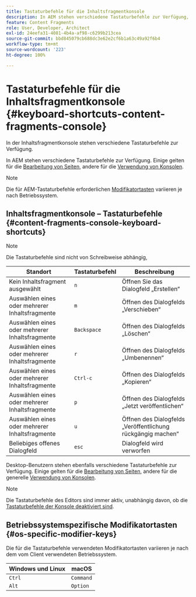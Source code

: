 ```yaml
---
title: Tastaturbefehle für die Inhaltsfragmentkonsole
description: In AEM stehen verschiedene Tastaturbefehle zur Verfügung, darunter auch eine Auswahl für die Verwaltung von Inhaltsfragmenten.
feature: Content Fragments
role: User, Developer, Architect
exl-id: 24eefa31-4081-4b4a-af98-c6299b213cea
source-git-commit: bbd845079cb688dc3e62e2cf6b1a63c49a92f6b4
workflow-type: tm+mt
source-wordcount: '223'
ht-degree: 100%

---
```


# Tastaturbefehle für die Inhaltsfragmentkonsole {#keyboard-shortcuts-content-fragments-console}

In der Inhaltsfragmentkonsole stehen verschiedene Tastaturbefehle zur Verfügung.

In AEM stehen verschiedene Tastaturbefehle zur Verfügung. Einige gelten für die [Bearbeitung von Seiten](/help/sites-cloud/authoring/page-editor/keyboard-shortcuts.md), andere für die [Verwendung von Konsolen](/help/sites-cloud/authoring/sites-console/keyboard-shortcuts.md).

>[!NOTE]
>
>Die für AEM-Tastaturbefehle erforderlichen [Modifikatortasten](#os-specific-modifier-keys) variieren je nach Betriebssystem.

## Inhaltsfragmentkonsole – Tastaturbefehle {#content-fragments-console-keyboard-shortcuts}

>[!NOTE]
>
>Die Tastaturbefehle sind nicht von Schreibweise abhängig,

| Standort | Tastaturbefehl | Beschreibung |
|---|---|---|
| Kein Inhaltsfragment ausgewählt | `n` | Öffnen Sie das Dialogfeld „Erstellen“ |
| Auswählen eines oder mehrerer Inhaltsfragmente | `m` | Öffnen des Dialogfelds „Verschieben“ |
| Auswählen eines oder mehrerer Inhaltsfragmente | `Backspace` | Öffnen des Dialogfelds „Löschen“ |
| Auswählen eines oder mehrerer Inhaltsfragmente | `r` | Öffnen des Dialogfelds „Umbenennen“ |
| Auswählen eines oder mehrerer Inhaltsfragmente | `Ctrl-c` | Öffnen des Dialogfelds „Kopieren“ |
| Auswählen eines oder mehrerer Inhaltsfragmente | `p` | Öffnen des Dialogfelds „Jetzt veröffentlichen“ |
| Auswählen eines oder mehrerer Inhaltsfragmente | `u` | Öffnen des Dialogfelds „Veröffentlichung rückgängig machen“ |
| Beliebiges offenes Dialogfeld | `esc` | Dialogfeld wird verworfen |

Desktop-Benutzern stehen ebenfalls verschiedene Tastaturbefehle zur Verfügung. Einige gelten für die [Bearbeitung von Seiten](/help/sites-cloud/authoring/page-editor/keyboard-shortcuts.md), andere für die generelle [Verwendung von Konsolen](/help/sites-cloud/authoring/sites-console/keyboard-shortcuts.md).

>[!NOTE]
>
>Die Tastaturbefehle des Editors sind immer aktiv, unabhängig davon, ob die [Tastaturbefehle der Konsole deaktiviert sind](/help/sites-cloud/authoring/sites-console/keyboard-shortcuts.md#deactivating-keyboard-shortcuts).

## Betriebssystemspezifische Modifikatortasten {#os-specific-modifier-keys}

Die für die Tastaturbefehle verwendeten Modifikatortasten variieren je nach dem vom Client verwendeten Betriebssystem.

| Windows und Linux | macOS |
|---|---|
| `Ctrl` | `Command` |
| `Alt` | `Option` |
